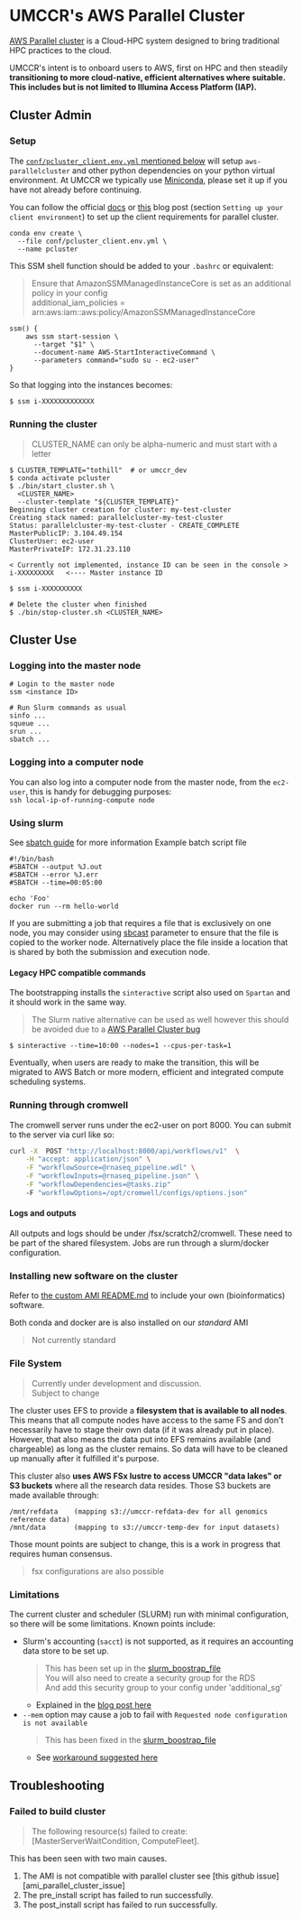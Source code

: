 # UMCCR's AWS Parallel Cluster

[AWS Parallel cluster][aws_parallel_cluster] is a Cloud-HPC system designed to bring traditional HPC practices to the cloud.

UMCCR's intent is to onboard users to AWS, first on HPC and then steadily **transitioning to more cloud-native, efficient alternatives where suitable. This includes but is not limited to Illumina Access Platform (IAP).**

## Cluster Admin

### Setup

The [`conf/pcluster_client.env.yml` mentioned below][conda_conf] will setup `aws-parallelcluster` and other python dependencies on your python virtual environment. At UMCCR we typically use [Miniconda][miniconda], please set it up if you have not already before continuing.

You can follow the official [docs][install_doc] or [this][blog_1] blog post (section `Setting up your client environment`) to set up the client requirements for parallel cluster.

```shell
conda env create \
  --file conf/pcluster_client.env.yml \
  --name pcluster
```

This SSM shell function should be added to your `.bashrc` or equivalent:
> Ensure that AmazonSSMManagedInstanceCore is set as an additional policy in your config  
> additional_iam_policies = arn:aws:iam::aws:policy/AmazonSSMManagedInstanceCore

```shell
ssm() {
    aws ssm start-session \
      --target "$1" \
      --document-name AWS-StartInteractiveCommand \
      --parameters command="sudo su - ec2-user"
}
```

So that logging into the instances becomes:

```bash
$ ssm i-XXXXXXXXXXXXX
```

### Running the cluster
> CLUSTER_NAME can only be alpha-numeric and must start with a letter

```shell
$ CLUSTER_TEMPLATE="tothill"  # or umccr_dev 
$ conda activate pcluster
$ ./bin/start_cluster.sh \
  <CLUSTER_NAME> 
  --cluster-template "${CLUSTER_TEMPLATE}"
Beginning cluster creation for cluster: my-test-cluster
Creating stack named: parallelcluster-my-test-cluster
Status: parallelcluster-my-test-cluster - CREATE_COMPLETE
MasterPublicIP: 3.104.49.154
ClusterUser: ec2-user
MasterPrivateIP: 172.31.23.110

< Currently not implemented, instance ID can be seen in the console >
i-XXXXXXXXX   <---- Master instance ID

$ ssm i-XXXXXXXXXX

# Delete the cluster when finished
$ ./bin/stop-cluster.sh <CLUSTER_NAME>
```

## Cluster Use

### Logging into the master node
```shell
# Login to the master node
ssm <instance ID>

# Run Slurm commands as usual
sinfo ...
squeue ...
srun ...
sbatch ...
```

### Logging into a computer node
You can also log into a computer node from the master node,
from the `ec2-user`, this is handy for debugging purposes:   
`ssh local-ip-of-running-compute node`

### Using slurm
See [sbatch guide][sbatch_guide] for more information
Example batch script file
```shell
#!/bin/bash
#SBATCH --output %J.out
#SBATCH --error %J.err
#SBATCH --time=00:05:00

echo 'Foo'
docker run --rm hello-world
```

If you are submitting a job that requires a file that is exclusively on one node,
you may consider using [sbcast][sbcast_guide] parameter to ensure that the file is
copied to the worker node. Alternatively place the file inside a location that is shared
by both the submission and execution node. 

#### Legacy HPC compatible commands 

The bootstrapping installs the `sinteractive` script also used on `Spartan` and it should work in the same way.  
>The Slurm native alternative can be used as well however this should be avoided due to a [AWS Parallel Cluster bug](https://github.com/aws/aws-parallelcluster/issues/1955)

```shell
$ sinteractive --time=10:00 --nodes=1 --cpus-per-task=1
```

Eventually, when users are ready to make the transition, this will be migrated to AWS Batch or more modern, efficient and integrated compute scheduling systems.

### Running through cromwell
The cromwell server runs under the ec2-user on port 8000.
You can submit to the server via curl like so:

```bash
curl -X  POST "http://localhost:8000/api/workflows/v1"  \
    -H "accept: application/json" \
    -F "workflowSource=@rnaseq_pipeline.wdl" \
    -F "workflowInputs=@rnaseq_pipeline.json" \
    -F "workflowDependencies=@tasks.zip"
    -F "workflowOptions=/opt/cromwell/configs/options.json"
```

#### Logs and outputs
All outputs and logs should be under /fsx/scratch2/cromwell.
These need to be part of the shared filesystem.
Jobs are run through a slurm/docker configuration.

### Installing new software on the cluster

Refer to [the custom AMI README.md](ami/README.md) to include your own (bioinformatics) software.

Both conda and docker are is also installed on our *standard* AMI 

> Not currently standard

### File System

> Currently under development and discussion.  
> Subject to change

The cluster uses EFS  to provide a **filesystem that is available to all nodes**. 
This means that all compute nodes have access to the same FS and don't necessarily have to stage their own data 
(if it was already put in place). 
However, that also means the data put into EFS remains available (and chargeable) as long as the cluster remains. 
So data will have to be cleaned up manually after it fulfilled it's purpose.

This cluster also **uses AWS FSx lustre to access UMCCR "data lakes" or S3 buckets** where all the research data resides. Those S3 buckets are made available through:

```
/mnt/refdata    (mapping s3://umccr-refdata-dev for all genomics reference data)
/mnt/data       (mapping to s3://umccr-temp-dev for input datasets)
```

Those mount points are subject to change, this is a work in progress that requires human consensus.

> fsx configurations are also possible

### Limitations

The current cluster and scheduler (SLURM) run with minimal configuration, so there will be some limitations. Known points include:

- Slurm's accounting (`sacct`) is not supported, as it requires an accounting data store to be set up.
    > This has been set up in the [slurm_boostrap_file](bootstrap/bootstrap-slurm-cromwell.sh)  
    > You will also need to create a security group for the RDS  
    > And add this security group to your config under 'additional_sg'
    * Explained in the [blog post here][accounting_blog]
- `--mem` option may cause a job to fail with `Requested node configuration is not available`
    > This has been fixed in the [slurm_boostrap_file](bootstrap/bootstrap-slurm-cromwell.sh)
    * See [workaround suggested here][slurm_mem_solution]
    
## Troubleshooting

### Failed to build cluster
> The following resource(s) failed to create: [MasterServerWaitCondition, ComputeFleet].

This has been seen with two main causes.
1. The AMI is not compatible with parallel cluster see [this github issue][ami_parallel_cluster_issue]
2. The pre_install script has failed to run successfully.
3. The post_install script has failed to run successfully.


[install_doc]: https://docs.aws.amazon.com/parallelcluster/latest/ug/install.html
[blog_1]: https://aws.amazon.com/blogs/machine-learning/building-an-interactive-and-scalable-ml-research-environment-using-aws-parallelcluster/
[aws_parallel_cluster]: https://aws.amazon.com/hpc/parallelcluster/
[miniconda]: https://docs.conda.io/en/latest/miniconda.html
[conda_conf]: https://github.com/umccr/infrastructure/blob/master/parallel_cluster/conf/pcluster_client.env.yml
[slurm_mem_solution]: https://github.com/aws/aws-parallelcluster/issues/1517#issuecomment-561775124
[accounting_blog]: https://aws.amazon.com/blogs/compute/enabling-job-accounting-for-hpc-with-aws-parallelcluster-and-amazon-rds/
[sbatch_guide]: https://slurm.schedmd.com/sbatch.html
[sbcast_guide]: https://slurm.schedmd.com/sbcast.html